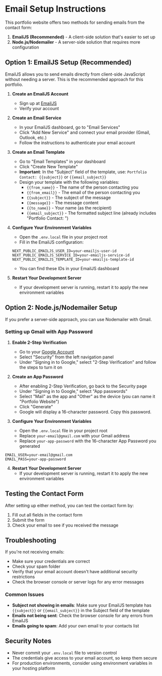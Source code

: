 # Email Setup Instructions

This portfolio website offers two methods for sending emails from the contact form:

1. **EmailJS (Recommended)** - A client-side solution that's easier to set up
2. **Node.js/Nodemailer** - A server-side solution that requires more configuration

## Option 1: EmailJS Setup (Recommended)

EmailJS allows you to send emails directly from client-side JavaScript without needing a server. This is the recommended approach for this portfolio.

1. **Create an EmailJS Account**
   - Sign up at [EmailJS](https://www.emailjs.com/)
   - Verify your account

2. **Create an Email Service**
   - In your EmailJS dashboard, go to "Email Services"
   - Click "Add New Service" and connect your email provider (Gmail, Outlook, etc.)
   - Follow the instructions to authenticate your email account

3. **Create an Email Template**
   - Go to "Email Templates" in your dashboard
   - Click "Create New Template"
   - **Important**: In the "Subject" field of the template, use: `Portfolio Contact: {{subject}}` or `{{email_subject}}`
   - Design your template with the following variables:
     - `{{from_name}}` - The name of the person contacting you
     - `{{from_email}}` - The email of the person contacting you
     - `{{subject}}` - The subject of the message
     - `{{message}}` - The message content
     - `{{to_name}}` - Your name (as the recipient)
     - `{{email_subject}}` - The formatted subject line (already includes "Portfolio Contact: ")

4. **Configure Your Environment Variables**
   - Open the `.env.local` file in your project root
   - Fill in the EmailJS configuration:
   ```
   NEXT_PUBLIC_EMAILJS_USER_ID=your-emailjs-user-id
   NEXT_PUBLIC_EMAILJS_SERVICE_ID=your-emailjs-service-id
   NEXT_PUBLIC_EMAILJS_TEMPLATE_ID=your-emailjs-template-id
   ```
   - You can find these IDs in your EmailJS dashboard

5. **Restart Your Development Server**
   - If your development server is running, restart it to apply the new environment variables

## Option 2: Node.js/Nodemailer Setup

If you prefer a server-side approach, you can use Nodemailer with Gmail.

### Setting up Gmail with App Password

1. **Enable 2-Step Verification**
   - Go to your [Google Account](https://myaccount.google.com/)
   - Select "Security" from the left navigation panel
   - Under "Signing in to Google," select "2-Step Verification" and follow the steps to turn it on

2. **Create an App Password**
   - After enabling 2-Step Verification, go back to the Security page
   - Under "Signing in to Google," select "App passwords"
   - Select "Mail" as the app and "Other" as the device (you can name it "Portfolio Website")
   - Click "Generate"
   - Google will display a 16-character password. Copy this password.

3. **Configure Your Environment Variables**
   - Open the `.env.local` file in your project root
   - Replace `your-email@gmail.com` with your Gmail address
   - Replace `your-app-password` with the 16-character App Password you generated

```
EMAIL_USER=your-email@gmail.com
EMAIL_PASS=your-app-password
```

4. **Restart Your Development Server**
   - If your development server is running, restart it to apply the new environment variables

## Testing the Contact Form

After setting up either method, you can test the contact form by:
1. Fill out all fields in the contact form
2. Submit the form
3. Check your email to see if you received the message

## Troubleshooting

If you're not receiving emails:
- Make sure your credentials are correct
- Check your spam folder
- Verify that your email account doesn't have additional security restrictions
- Check the browser console or server logs for any error messages

### Common Issues

- **Subject not showing in emails**: Make sure your EmailJS template has `{{subject}}` or `{{email_subject}}` in the Subject field of the template
- **Emails not being sent**: Check the browser console for any errors from EmailJS
- **Emails going to spam**: Add your own email to your contacts list

## Security Notes

- Never commit your `.env.local` file to version control
- The credentials give access to your email account, so keep them secure
- For production environments, consider using environment variables in your hosting platform 